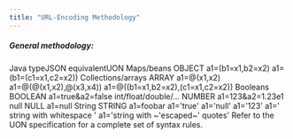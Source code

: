 ```yaml
---
title: "URL-Encoding Methodology"
---
```


##### General methodology:
Java typeJSON equivalentUON
Maps/beans
OBJECT
a1=(b1=x1,b2=x2)
a1=(b1=(c1=x1,c2=x2))
Collections/arrays
ARRAY
a1=@(x1,x2)
a1=@(@(x1,x2),@(x3,x4))
a1=@((b1=x1,b2=x2),(c1=x1,c2=x2))
Booleans
BOOLEAN
a1=true&a2=false
int/float/double/...
NUMBER
a1=123&a2=1.23e1
null
NULL
a1=null
String
STRING
a1=foobar
a1='true'
a1='null'
a1='123'
a1=' string with whitespace '
a1='string with ~'escaped~' quotes'
Refer to the UON specification for a complete set of syntax rules.
